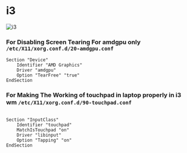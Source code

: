 # i3

![i3](./i3Window.png)

### For Disabling Screen Tearing For amdgpu only `/etc/X11/xorg.conf.d/20-amdgpu.conf `

```
Section "Device"
    Identifier "AMD Graphics"
    Driver "amdgpu"
    Option "TearFree" "true"
EndSection
```

### For Making The Working of touchpad in laptop properly in i3 wm `/etc/X11/xorg.conf.d/90-touchpad.conf`

```

Section "InputClass"
    Identifier "touchpad"
    MatchIsTouchpad "on"
    Driver "libinput"
    Option "Tapping" "on"
EndSection

```
